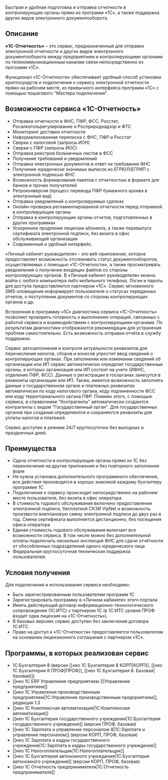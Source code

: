 Быстрая и удобная подготовка и отправка отчетности в контролирующие органы прямо из программ «1С», а также поддержка других видов электронного документооборота.

## Описание

**«1С-Отчетность»** – это сервис, предназначенный для отправки электронной отчетности и других видов электронного документооборота между предприятием и контролирующими органами по телекоммуникационным каналам связи непосредственно из программ «1С».

Функционал «1С-Отчетности» обеспечивает удобный способ установки криптосредств и подключения к сервису электронной отчетности прямо на рабочем месте, из привычного интерфейса программ «1С» с помощью пошагового "Мастера подключения".

## Возможности сервиса «1С-Отчетность»

- Отправка отчетности в ФНС, ПФР, ФСС, Росстат, Росалкогольрегулирование и Росприроднадзор и ФТС
- Мониторинг доставки отчетности
- Неформализованная переписка с ФНС, ПФР и Росстат
- Сверки с налоговой (запросы ИОН)
- Сверки с ПФР (запросы ИОС)
- Отправка реестров больничных листов в ФСС
- Получение требований и уведомлений
- Отправка электронных документов в ответ на требования ФНС
- Получение юридически значимых выписок из ЕГРЮЛ/ЕГРИП с электронной подписью ФНС
- Возможность формирования пакетов с отчетностью в формате для банков и прочих получателей
- Ретроконверсия (процесс перевода ПФР бумажного архива в электронный вид)
- Отправка уведомлений о контролируемых сделках
- Онлайн-проверка регламентированной отчетности перед отправкой в контролирующие органы
- Отправка в контролирующие органы отчетов, подготовленных в других программах
- Ускоренное продление лицензии абонента, а также перевыпуск сертификата электронной подписи, без визита в офис обслуживающей организации
- Современный и удобный интерфейс.

«Личный кабинет руководителя» - это веб-приложение, которое предоставляет возможность отслеживать статус документооборотов, осуществляемых с помощью «1С-Отчетности», а также просматривать уведомления о получении входящих файлов со стороны контролирующих органов. В «Личный кабинет руководителя» можно войти с любого компьютера либо мобильного телефона. Логин и пароль для доступа предоставляется партнером «1С». Сервис мгновенного SMS-оповещения информирует пользователя о статусах переданных отчетов, о поступлении документов со стороны контролирующих органов и др.

Встроенная в программу «1С» диагностика сервиса «1С-Отчетность» позволяет проверить готовность к выполнению операций, связанных с работой сервиса и взаимодействием с контролирующими органами. По результатам диагностики отображаются рекомендации для устранения проблем самостоятельно. Есть возможность отправки отчёта в службу поддержки.

Сервис автозаполнения и контроля актуальности реквизитов для перечисления налогов, сборов и взносов упростит ввод сведений о контролирующих органах. При заполнении или изменении сведений об организации или ИП сервис автоматически определит государственные органы, в которых организация или ИП состоит на учете (ИФНС, отделение ПФР, ФСС). Данные о регистрации в госорганах занесутся в реквизиты организации или ИП. Также, имеется возможность заполнять данные о государственном органе и платежных реквизитах автоматически по коду налогового органа, коду подчиненности ФСС или коду территориального органа ПФР. Помимо этого, с помощью сервиса, в справочнике "Контрагенты" автоматически создаются контрагенты с видом "Государственный орган". Для государственных органов при создании определяются и сохраняются реквизиты для уплаты налогов и платежей.

Сервис доступен в режиме 24/7 круглосуточно без выходных и праздничных дней.

## Преимущества

- Сдача отчетности в контролирующие органы прямо из 1С без переключения на другие приложения и без повторного заполнения форм
- Не нужна установка дополнительного программного обеспечения, все действия производятся в хорошо знакомой каждому бухгалтеру программе 1С
- Подключение к сервису происходит непосредственно на рабочем месте пользователя, без визита в офис оператора
- В стоимость годового обслуживания включено предоставление электронной подписи, бесплатной СКЗИ VipNet и возможность произвести внеплановую смену электронной подписи до двух раз в год. Смена сертификата выполняется дистанционно, без посещения офиса оператора
- Единая стоимость годового обслуживания включает все возможности сервиса. В том числе можно без дополнительной оплаты подключать несколько инспекций ФНС для сдачи отчётности от обособленных подразделений одного юридического лица
- Федеральная круглосуточная техническая поддержка пользователей.


## Условия получения

Для подключения и использования сервиса необходимо:

- Быть зарегистрированным пользователем программ 1С
- Зарегистрировать программу в «Личном кабинете» этого портала
- Иметь действующий договор информационно-технологического сопровождения (1С:ИТС) с партнером 1С (в 1С:ИТС уровня ПРОФ входит одна лицензия на «1С-Отчетность»).
- В базовых версиях сервис доступен без заключения договора 1С:ИТС.
- Право на доступ к «1С-Отчетности» предоставляется пользователям на основании лицензионного соглашения с партнером «1С».
 
 
## Программы, в которых реализован сервис

- 1С:Бухгалтерия 8 (версии [[нео 1С Бухгалтерия 8 КОРП|КОРП]], [[нео 1С Бухгалтерия 8 ПРОФ|ПРОФ]], [[нео 1С Бухгалтерия 8. Базовая|базовая]])
- [[нео 1С ERP Управление предприятием 2|Управление предприятием]]
- [[нео 1С Управление производственным предприятием|1С:Управление производственным предприятием]], редакция 1.3
- [[нео 1С Комплексная автоматизация|1С:Комплексная автоматизация]]
- [[нео 1С Бухгалтерия государственного учреждения|1С:Бухгалтерия государственного учреждения]] (версии ПРОФ, базовая)
- [[нео 1С Зарплата и управление персоналом 8|1С:Зарплата и управление персоналом]] (версии КОРП, ПРОФ, базовая)
- [[нео 1С Зарплата и кадры государственного учреждения|1С:Зарплата и кадры государственного учреждения]]
- [[нео 1С Налогоплательщик|1С:Налогоплательщик]]
- [[нео 1С Бухгалтерия автономного учреждения|1С:Бухгалтерия автономного учреждения]] (версии КОРП, ПРОФ, базовая)
- [[нео 1С Отчетность предпринимателя|1С:Отчетность предпринимателя]]